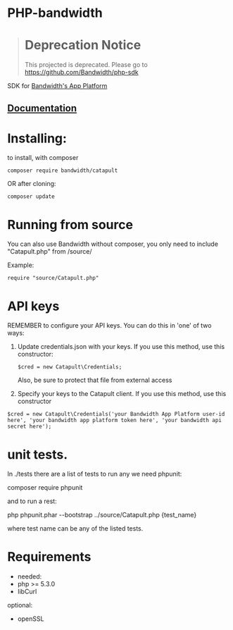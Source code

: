 # PHP-bandwidth

> # Deprecation Notice
> This projected is deprecated. Please go to https://github.com/Bandwidth/php-sdk

SDK for [Bandwidth's App Platform](http://ap.bandwidth.com/?utm_medium=social&utm_source=github&utm_campaign=dtolb&utm_content=)

## [Documentation](http://dev.bandwidth.com/php-bandwidth/index.html)

# Installing:

to install, with composer

```composer require bandwidth/catapult```

OR after cloning:

```composer update```



# Running from source

You can also use Bandwidth without composer, you only need
to include "Catapult.php" from /source/

Example:

```require "source/Catapult.php"```


# API keys

REMEMBER to configure your API keys.
You can do this in 'one' of two ways:

1. Update credentials.json with your keys. If you use this method, use this constructor:
    
    ```$cred = new Catapult\Credentials; ```
    
    Also, be sure to protect that file from external access

2. Specify your keys to the Catapult client. If you use this method, use this constructor
    
```$cred = new Catapult\Credentials('your Bandwidth App Platform user-id here', 'your bandwidth app platform token here', 'your bandwidth api secret here');```

# unit tests.

In ./tests there are a list of tests to run any
we need phpunit:

composer require phpunit

and to run a rest:

php phpunit.phar --bootstrap ../source/Catapult.php {test_name} 

where test name can be any of the listed tests.


# Requirements

* needed:
* php >= 5.3.0
* libCurl

optional:
* openSSL
